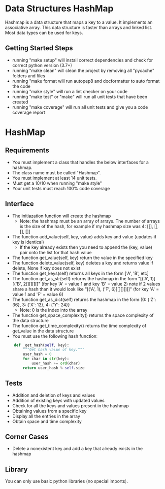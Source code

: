 # Data Structures HashMap

Hashmap is a data structure that maps a key to a value. It implements an associative array. This data structure is faster than arrays and linked list. Most data types can be used for keys.

## Getting Started Steps

- running "make setup" will install correct dependencies and check for correct python version (3.7+)
- running "make clean" will clean the project by removing all "pycache" folders and files
- running "make format will run autopep8 and docformatter to auto format the code
- running "make style" will run a lint checker on your code
- running "make test" or "make" will run all unit tests that have been created
- running "make coverage" will run all unit tests and give you a code coverage report

# HashMap

## Requirements

- You must implement a class that handles the below interfaces for a hashmap.
- The class name must be called "Hashmap".
- You must implement at least 14 unit tests.
- Must get a 10/10 when running "make style"
- Your unit tests must reach 100% code coverage

## Interface

- The initiazation function will create the hashmap
    - Note: the hashmap must be an array of arrays. The number of arrays is the size of the hash, for example if my hashmap size was 4:
    [[], [], [], []]
- The function add_value(self, key, value) adds key and value (updates if key is identical)
    - If the key already exists then you need to append the (key, value) pair onto the list for that hash value
- The function get_value(self, key) return the value in the specified key
- The function delete_value(self, key) deletes a key and returns value if delete, None if key does not exist
- The function get_keys(self) returns all keys in the form ['A', 'B', etc]
- The function get_as_str(self) returns the hashmap in the form "[('A', 1)][('B', 2)][][][]" (for key 'A' = value 1 and key 'B' = value 2) note if 2 values share a hash than it would look like "[('A', 1), ('F', 6)][][][][]" (for key 'A' = value 1 and 'F' = value 6)
- The function get_as_dict(self) returns the hashmap in the form {0: {'Z': 36}, 3: {'X': 12}, 4: {'Y': 24}}
    - Note: 0 is the index into the array
- The function get_space_complexity() returns the space complexity of the data structure
- The function get_time_complexity() returns the time complexity of get_value in the data structure
- You must use the following hash function:
```python
    def _get_hash(self, key):
        """Get hash value of key."""
        user_hash = 0
        for char in str(key):
            user_hash += ord(char)
        return user_hash % self.size
```

## Tests

- Addition and deletion of keys and values
- Addition of existing keys with updated values
- Check for all the keys and values present in the hashmap
- Obtaining values from a specific key
- Display all the entries in the array
- Obtain space and time complexity

## Corner Cases

- Delete a nonexistent key and add a key that already exists in the hashmap

## Library

You can only use basic python libraries (no special imports).
